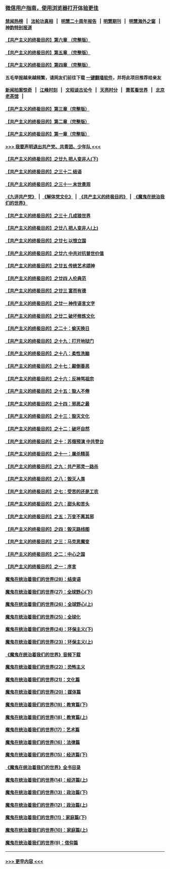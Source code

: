 ### [微信用户指南，使用浏览器打开体验更佳](https://github.com/gfw-breaker/banned-news1/blob/master/indexes/wechat-guide.md?t=0)
#### [禁闻热榜](热点新闻.md?t=0)  &nbsp;&nbsp;|&nbsp;&nbsp; [法轮功真相](https://github.com/gfw-breaker/truth/blob/master/README.md?t=0) &nbsp;&nbsp;|&nbsp;&nbsp; [明慧二十周年报告](https://github.com/gfw-breaker/mh-reports/blob/master/README.md?t=0) &nbsp;&nbsp;|&nbsp;&nbsp;[明慧期刊](https://github.com/gfw-breaker/mh-qikan) &nbsp;&nbsp;|&nbsp;&nbsp; [明慧海外之窗](https://github.com/gfw-breaker/mh-news/blob/master/README.md?t=0) &nbsp;&nbsp;|&nbsp;&nbsp; [神韵特别报道](https://github.com/gfw-breaker/mh-news/blob/master/shenyun.md?t=0)
#### [【共产主义的终极目的】第六章 （完整版）](../pages/nsc422/n11428913.md?t=02112102) 
#### [【共产主义的终极目的】第五章 （完整版）](../pages/nsc422/n11428912.md?t=02112102) 
#### [【共产主义的终极目的】第四章 （完整版）](../pages/nsc422/n11428907.md?t=02112102) 
#### 五毛举报越来越频繁，请网友们前往下载 [一键翻墙软件](https://github.com/gfw-breaker/ssr-accounts)，并将此项目推荐给亲友
#### [新闻拍案惊奇](https://github.com/gfw-breaker/banned-news1/blob/master/pages/link4.md) &nbsp;&nbsp;|&nbsp;&nbsp; [江峰时刻](https://github.com/gfw-breaker/banned-news1/blob/master/pages/link4.md) &nbsp;&nbsp;|&nbsp;&nbsp; [文昭谈古论今](https://github.com/gfw-breaker/banned-news1/blob/master/pages/link4.md) &nbsp;&nbsp;|&nbsp;&nbsp; [天亮时分](https://github.com/gfw-breaker/banned-news1/blob/master/pages/link4.md) &nbsp;&nbsp;|&nbsp;&nbsp; [萧茗看世界](https://github.com/gfw-breaker/banned-news1/blob/master/pages/link4.md) &nbsp;&nbsp;|&nbsp;&nbsp; [北京老茶馆](https://github.com/gfw-breaker/banned-news1/blob/master/pages/link4.md) &nbsp;&nbsp;|&nbsp;&nbsp; 
#### [【共产主义的终极目的】第三章（完整版）](../pages/nsc422/n11428848.md?t=02112102) 
#### [【共产主义的终极目的】第二章（完整版）](../pages/nsc422/n11428831.md?t=02112102) 
#### [【共产主义的终极目的】第一章（完整版）](../pages/nsc422/n11417651.md?t=02112102) 
#### [>>> 我要声明退出共产党、共青团、少年队 <<<](https://github.com/begood0513/goodnews/blob/master/quit/letter.md) 
#### [【共产主义的终极目的】之廿九 把人变非人(下)](../pages/nsc422/n11344140.md?t=02112102) 
#### [【共产主义的终极目的】之三十二 结语](../pages/nsc422/n11360535.md?t=02112102) 
#### [【共产主义的终极目的】之三十一 末世景观](../pages/nsc422/n11351129.md?t=02112102) 
#### [《九评共产党》](https://github.com/begood0513/9ping.md/blob/master/README.md) &nbsp;|&nbsp; [《解体党文化》](../../../../jtdwh.md/blob/master/README.md)  &nbsp;|&nbsp; [《共产主义的终极目的》](../../../../gczydzjmd.md/blob/master/README.md) &nbsp;|&nbsp; [《魔鬼在统治我们的世界》](../../../../mgztzwmdsj.md/blob/master/README.md) 
#### [【共产主义的终极目的】之三十 几成狼世界](../pages/nsc422/n11348280.md?t=02112102) 
#### [【共产主义的终极目的】之廿八 把人变非人(上)](../pages/nsc422/n11340492.md?t=02112102) 
#### [【共产主义的终极目的】之廿七 以恨立国](../pages/nsc422/n11336944.md?t=02112102) 
#### [【共产主义的终极目的】之廿六 中共对抗普世价值](../pages/nsc422/n11324785.md?t=02112102) 
#### [【共产主义的终极目的】之廿五 传统艺术颂神](../pages/nsc422/n11296396.md?t=02112102) 
#### [【共产主义的终极目的】之廿四 人伦典范](../pages/nsc422/n11296397.md?t=02112102) 
#### [【共产主义的终极目的】之廿三 富而有德](../pages/nsc422/n11283598.md?t=02112102) 
#### [【共产主义的终极目的】之廿一 神传语言文字](../pages/nsc422/n11263265.md?t=02112102) 
#### [【共产主义的终极目的】之廿二 破坏修炼文化](../pages/nsc422/n11245728.md?t=02112102) 
#### [【共产主义的终极目的】之二十：偷天换日](../pages/nsc422/n11238846.md?t=02112102) 
#### [【共产主义的终极目的】之十九：打开地狱门](../pages/nsc422/n11206376.md?t=02112102) 
#### [【共产主义的终极目的】之十八：柔性洗脑](../pages/nsc422/n11199994.md?t=02112102) 
#### [【共产主义的终极目的】之十七：颠倒善恶](../pages/nsc422/n11179782.md?t=02112102) 
#### [【共产主义的终极目的】之十六：反神骂祖宗](../pages/nsc422/n11166798.md?t=02112102) 
#### [【共产主义的终极目的】之十五：毁人不倦](../pages/nsc422/n11166792.md?t=02112102) 
#### [【共产主义的终极目的】之十四：邪恶之最](../pages/nsc422/n11150249.md?t=02112102) 
#### [【共产主义的终极目的】之十三：毁灭文化](../pages/nsc422/n11135227.md?t=02112102) 
#### [【共产主义的终极目的】之十二：破坏自然](../pages/nsc422/n11135214.md?t=02112102) 
#### [【共产主义的终极目的】之十：苏俄预演 中共登台](../pages/nsc422/n11118424.md?t=02112102) 
#### [【共产主义的终极目的】之十一：屠杀精英](../pages/nsc422/n11118442.md?t=02112102) 
#### [【共产主义的终极目的】之九：共产邪灵一路杀](../pages/nsc422/n11114139.md?t=02112102) 
#### [【共产主义的终极目的】之八：毁灭人类](../pages/nsc422/n11108503.md?t=02112102) 
#### [【共产主义的终极目的】之七：受苦的还是工农](../pages/nsc422/n11101809.md?t=02112102) 
#### [【共产主义的终极目的】之六：甜头和苦头](../pages/nsc422/n11096971.md?t=02112102) 
#### [【共产主义的终极目的】之五：万变不离其邪](../pages/nsc422/n11091285.md?t=02112102) 
#### [【共产主义的终极目的】之四：毁灭路线图](../pages/nsc422/n11086284.md?t=02112102) 
#### [【共产主义的终极目的】之三：马克思魔变](../pages/nsc422/n11061941.md?t=02112102) 
#### [【共产主义的终极目的】之二：中心之国](../pages/nsc422/n11047728.md?t=02112102) 
#### [【共产主义的终极目的】之一：序言](../pages/nsc422/n11086077.md?t=02112102) 
#### [魔鬼在统治着我们的世界(28)：结束语](../pages/nsc422/n10936246.md?t=02112102) 
#### [魔鬼在统治着我们的世界(27)：全球野心(下)](../pages/nsc422/n10928319.md?t=02112102) 
#### [魔鬼在统治着我们的世界(26)：全球野心(上)](../pages/nsc422/n10900318.md?t=02112102) 
#### [魔鬼在统治着我们的世界(25)：全球化](../pages/nsc422/n10788205.md?t=02112102) 
#### [魔鬼在统治着我们的世界(24)：环保主义(下)](../pages/nsc422/n10695307.md?t=02112102) 
#### [魔鬼在统治着我们的世界(23)：环保主义(上)](../pages/nsc422/n10688613.md?t=02112102) 
#### [《魔鬼在统治着我们的世界》音频下载](../pages/nsc422/n10635553.md?t=02112102) 
#### [魔鬼在统治着我们的世界(22)：恐怖主义](../pages/nsc422/n10614727.md?t=02112102) 
#### [魔鬼在统治着我们的世界(21)：文化篇](../pages/nsc422/n10597706.md?t=02112102) 
#### [魔鬼在统治着我们的世界(20)：媒体篇](../pages/nsc422/n10586579.md?t=02112102) 
#### [魔鬼在统治着我们的世界(19)：教育篇(下)](../pages/nsc422/n10564808.md?t=02112102) 
#### [魔鬼在统治着我们的世界(18)：教育篇(上)](../pages/nsc422/n10526970.md?t=02112102) 
#### [魔鬼在统治着我们的世界(17)：艺术篇](../pages/nsc422/n10499093.md?t=02112102) 
#### [魔鬼在统治着我们的世界(16)：法律篇](../pages/nsc422/n10485969.md?t=02112102) 
#### [魔鬼在统治着我们的世界(15)：经济篇(下)](../pages/nsc422/n10469975.md?t=02112102) 
#### [《魔鬼在统治着我们的世界》全书目录](../pages/nsc422/n10464261.md?t=02112102) 
#### [魔鬼在统治着我们的世界(14)：经济篇(上)](../pages/nsc422/n10457370.md?t=02112102) 
#### [魔鬼在统治着我们的世界(13)：政治篇(下)](../pages/nsc422/n10448270.md?t=02112102) 
#### [魔鬼在统治着我们的世界(12)：政治篇(上)](../pages/nsc422/n10444576.md?t=02112102) 
#### [魔鬼在统治着我们的世界(11)：家庭篇(下)](../pages/nsc422/n10440961.md?t=02112102) 
#### [魔鬼在统治着我们的世界(10)：家庭篇(上)](../pages/nsc422/n10435448.md?t=02112102) 
#### [魔鬼在统治着我们的世界(9)：信仰篇](../pages/nsc422/n10432159.md?t=02112102) 

----
#### [ >>> 更早内容 <<< ](../indexes/nsc422-earlier.md)
